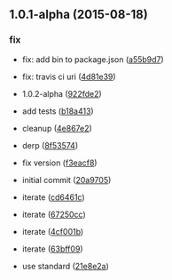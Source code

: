 <a name="1.0.1-alpha"></a>
## 1.0.1-alpha (2015-08-18)


### fix

* fix: add bin to package.json ([a55b9d7](https://github.com/kvnneff/bloxparty-server/commit/a55b9d7))
* fix: travis ci uri ([4d81e39](https://github.com/kvnneff/bloxparty-server/commit/4d81e39))

* 1.0.2-alpha ([922fde2](https://github.com/kvnneff/bloxparty-server/commit/922fde2))
* add tests ([b18a413](https://github.com/kvnneff/bloxparty-server/commit/b18a413))
* cleanup ([4e867e2](https://github.com/kvnneff/bloxparty-server/commit/4e867e2))
* derp ([8f53574](https://github.com/kvnneff/bloxparty-server/commit/8f53574))
* fix version ([f3eacf8](https://github.com/kvnneff/bloxparty-server/commit/f3eacf8))
* initial commit ([20a9705](https://github.com/kvnneff/bloxparty-server/commit/20a9705))
* iterate ([cd6461c](https://github.com/kvnneff/bloxparty-server/commit/cd6461c))
* iterate ([67250cc](https://github.com/kvnneff/bloxparty-server/commit/67250cc))
* iterate ([4cf001b](https://github.com/kvnneff/bloxparty-server/commit/4cf001b))
* iterate ([63bff09](https://github.com/kvnneff/bloxparty-server/commit/63bff09))
* use standard ([21e8e2a](https://github.com/kvnneff/bloxparty-server/commit/21e8e2a))



